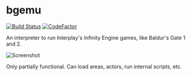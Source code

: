 bgemu
=====
[![Build Status](https://travis-ci.org/jackburton79/bgemu.svg?branch=master)](https://travis-ci.org/jackburton79/bgemu)
[![CodeFactor](https://www.codefactor.io/repository/github/jackburton79/bgemu/badge)](https://www.codefactor.io/repository/github/jackburton79/bgemu)

An interpreter to run Interplay's Infinity Engine games, like Baldur's Gate 1 and 2.

![Screenshot](https://raw.github.com/jackburton79/bgemu/master/screenshots/area.png)

Only partially functional. Can load areas, actors, run internal scripts, etc.


